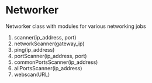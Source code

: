# Networker

Networker class with modules for various networking jobs
1. scanner(ip_address, port)
2. networkScanner(gateway_ip)
3. ping(ip_address)
4. portScanner(ip_address, port)
5. commonPortsScanner(ip_address)
6. allPortsScanner(ip_address)
7. webscan(URL)
